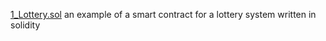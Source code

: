 [1_Lottery.sol](https://github.com/seeu-inspace/reference-web3-security/blob/main/solidity/1_Lottery.sol) an example of a smart contract for a lottery system written in solidity
